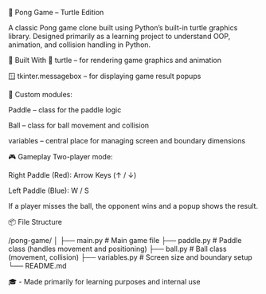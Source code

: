 🏓 Pong Game – Turtle Edition



A classic Pong game clone built using Python’s built-in turtle graphics library.
Designed primarily as a learning project to understand OOP, animation, and collision handling in Python.

🧰 Built With
🐢 turtle – for rendering game graphics and animation

🪟 tkinter.messagebox – for displaying game result popups


🧩 Custom modules:

Paddle – class for the paddle logic

Ball – class for ball movement and collision

variables – central place for managing screen and boundary dimensions


🎮 Gameplay
Two-player mode:

Right Paddle (Red): Arrow Keys (↑ / ↓)

Left Paddle (Blue): W / S

If a player misses the ball, the opponent wins and a popup shows the result.

📦 File Structure

/pong-game/
│
├── main.py              # Main game file
├── paddle.py            # Paddle class (handles movement and positioning)
├── ball.py              # Ball class (movement, collision)
├── variables.py         # Screen size and boundary setup
└── README.md


🎓 - Made primarily for learning purposes and internal use
